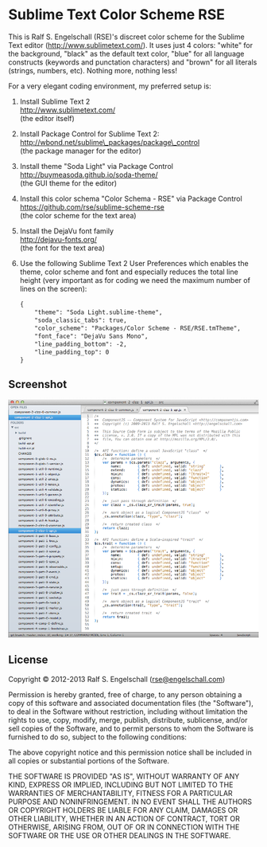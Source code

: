 
Sublime Text Color Scheme RSE
=============================

This is Ralf S. Engelschall (RSE)'s discreet color scheme for the
Sublime Text editor (http://www.sublimetext.com/). It uses just 4
colors: "white" for the background, "black" as the default text color,
"blue" for all language constructs (keywords and punctation characters)
and "brown" for all literals (strings, numbers, etc). Nothing more,
nothing less! 

For a very elegant coding environment, my preferred setup is:

1. Install Sublime Text 2<br/>
   http://www.sublimetext.com/<br/>
   (the editor itself)

2. Install Package Control for Sublime Text 2:<br/>
   http://wbond.net/sublime\_packages/package\_control <br/>
   (the package manager for the editor)

3. Install theme "Soda Light" via Package Control<br/>
   http://buymeasoda.github.io/soda-theme/ <br/>
   (the GUI theme for the editor)

4. Install this color schema "Color Schema - RSE" via Package Control<br/>
   https://github.com/rse/sublime-scheme-rse<br/>
   (the color scheme for the text area)

5. Install the DejaVu font family<br/>
   http://dejavu-fonts.org/<br/>
   (the font for the text area)

6. Use the following Sublime Text 2 User Preferences which enables the
   theme, color scheme and font and especially reduces the total line
   height (very important as for coding we need the maximum number of
   lines on the screen):

       {
           "theme": "Soda Light.sublime-theme",
           "soda_classic_tabs": true,
           "color_scheme": "Packages/Color Scheme - RSE/RSE.tmTheme",
           "font_face": "DejaVu Sans Mono",
           "line_padding_bottom": -2,
           "line_padding_top": 0
       }

Screenshot
----------

![Screenshot](screenshot.png "Sublime Text 2 with Color Scheme RSE and theme Soda Light")

License
-------

Copyright &copy; 2012-2013 Ralf S. Engelschall (rse@engelschall.com)

Permission is hereby granted, free of charge, to any person obtaining
a copy of this software and associated documentation files (the
"Software"), to deal in the Software without restriction, including
without limitation the rights to use, copy, modify, merge, publish,
distribute, sublicense, and/or sell copies of the Software, and to
permit persons to whom the Software is furnished to do so, subject to
the following conditions:

The above copyright notice and this permission notice shall be included
in all copies or substantial portions of the Software.

THE SOFTWARE IS PROVIDED "AS IS", WITHOUT WARRANTY OF ANY KIND,
EXPRESS OR IMPLIED, INCLUDING BUT NOT LIMITED TO THE WARRANTIES OF
MERCHANTABILITY, FITNESS FOR A PARTICULAR PURPOSE AND NONINFRINGEMENT.
IN NO EVENT SHALL THE AUTHORS OR COPYRIGHT HOLDERS BE LIABLE FOR ANY
CLAIM, DAMAGES OR OTHER LIABILITY, WHETHER IN AN ACTION OF CONTRACT,
TORT OR OTHERWISE, ARISING FROM, OUT OF OR IN CONNECTION WITH THE
SOFTWARE OR THE USE OR OTHER DEALINGS IN THE SOFTWARE.

